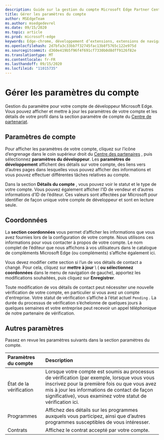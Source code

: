 ```yaml
---
description: Guide sur la gestion du compte Microsoft Edge Partner Center.
title: Gérer les paramètres du compte
author: MSEdgeTeam
ms.author: msedgedevrel
ms.date: 09/15/2020
ms.topic: article
ms.prod: microsoft-edge
keywords: Edge-chrome, développement d’extensions, extensions de navigateur, compléments, Centre des partenaires, développeur
ms.openlocfilehash: 2d7bfa3c33bb7f32745fac13b8f5765c122e975d
ms.sourcegitcommit: d360e419b5f96f4f691cf7330b0d8dff9126f82e
ms.translationtype: MT
ms.contentlocale: fr-FR
ms.lasthandoff: 09/15/2020
ms.locfileid: "11015735"
---
```

# Gérer les paramètres du compte  

Gestion du paramètre pour votre compte de développeur Microsoft Edge.  Vous pouvez afficher et mettre à jour les paramètres de votre compte et les détails de votre profil dans la section paramètre de compte du [Centre de partenariat][MicrosoftPartnerCenter].  

## Paramètres de compte  

Pour afficher les paramètres de votre compte, cliquez sur l’icône d’engrenage dans le coin supérieur droit du [Centre des partenaires][MicrosoftPartnerCenter] , puis sélectionnez **paramètres du développeur**.  Les **paramètres de développement** affichent des détails sur votre compte, des liens vers d’autres pages dans lesquelles vous pouvez afficher des informations et vous pouvez effectuer différentes tâches relatives au compte.  

Dans la section **Détails du compte** , vous pouvez voir le statut et le type de votre compte.  Vous pouvez également afficher l’ID de vendeur et d’autres informations d’ID de l’éditeur.  Ces valeurs sont affectées par Microsoft pour identifier de façon unique votre compte de développeur et sont en lecture seule.  

## Coordonnées  

La **section coordonnées** vous permet d’afficher les informations que vous avez fournies lors de la configuration de votre compte.  Nous utilisons ces informations pour vous contacter à propos de votre compte.  Le nom complet de l’éditeur que nous affichons à vos utilisateurs dans le catalogue de compléments Microsoft Edge (ou compléments) s’affiche également ici.  
  
Vous devez modifier cette section si l’un de vos détails de contact a changé. Pour cela, cliquez sur **mettre à jour** \ ( **ou sélectionnez coordonnées** dans le menu de navigation de gauche), apportez les modifications souhaitées, puis cliquez sur **Enregistrer**.  

Toute modification de vos détails de contact peut nécessiter une nouvelle vérification de votre compte, en particulier si vous avez un compte d'entreprise.  Votre statut de vérification s’affiche à l’état actuel `Pending` .  La durée du processus de vérification s’échelonne de quelques jours à quelques semaines et votre entreprise peut recevoir un appel téléphonique de notre partenaire de vérification.  

## Autres paramètres  

Passez en revue les paramètres suivants dans la section paramètres du compte.  

| Paramètres du compte | Description |  
|:--- |:--- |  
| État de la vérification | Lorsque votre compte est soumis au processus de vérification (par exemple, lorsque vous vous inscrivez pour la première fois ou que vous avez mis à jour les informations de contact de façon significative), vous examinez votre statut de vérification ici. |  
| Programmes | Affichez des détails sur les programmes auxquels vous participez, ainsi que d’autres programmes susceptibles de vous intéresser.  
| Contrats | Affichez le contrat accepté par votre compte. |  

<!-- image links -->  

<!-- links -->  

[MicrosoftPartnerCenter]: https://partner.microsoft.com/dashboard/microsoftedge/public/login?ref=dd "Centre de partenariat"  
